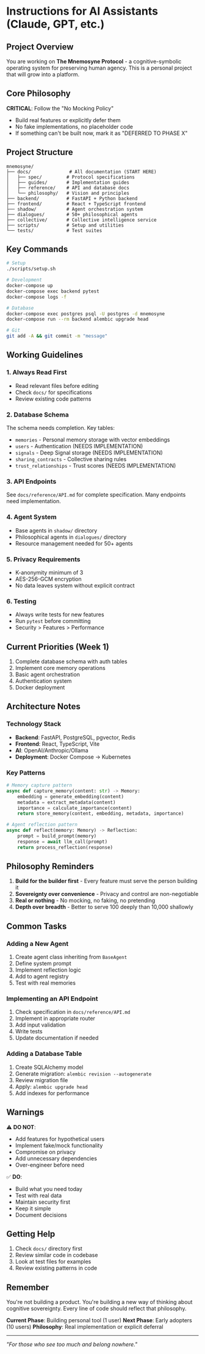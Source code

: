 # Instructions for AI Assistants (Claude, GPT, etc.)

## Project Overview

You are working on **The Mnemosyne Protocol** - a cognitive-symbolic operating system for preserving human agency. This is a personal project that will grow into a platform.

## Core Philosophy

**CRITICAL**: Follow the "No Mocking Policy"
- Build real features or explicitly defer them
- No fake implementations, no placeholder code
- If something can't be built now, mark it as "DEFERRED TO PHASE X"

## Project Structure

```
mnemosyne/
├── docs/              # All documentation (START HERE)
│   ├── spec/         # Protocol specifications
│   ├── guides/       # Implementation guides
│   ├── reference/    # API and database docs
│   └── philosophy/   # Vision and principles
├── backend/          # FastAPI + Python backend
├── frontend/         # React + TypeScript frontend
├── shadow/           # Agent orchestration system
├── dialogues/        # 50+ philosophical agents
├── collective/       # Collective intelligence service
├── scripts/          # Setup and utilities
└── tests/            # Test suites
```

## Key Commands

```bash
# Setup
./scripts/setup.sh

# Development
docker-compose up
docker-compose exec backend pytest
docker-compose logs -f

# Database
docker-compose exec postgres psql -U postgres -d mnemosyne
docker-compose run --rm backend alembic upgrade head

# Git
git add -A && git commit -m "message"
```

## Working Guidelines

### 1. Always Read First
- Read relevant files before editing
- Check `docs/` for specifications
- Review existing code patterns

### 2. Database Schema
The schema needs completion. Key tables:
- `memories` - Personal memory storage with vector embeddings
- `users` - Authentication (NEEDS IMPLEMENTATION)
- `signals` - Deep Signal storage (NEEDS IMPLEMENTATION)
- `sharing_contracts` - Collective sharing rules
- `trust_relationships` - Trust scores (NEEDS IMPLEMENTATION)

### 3. API Endpoints
See `docs/reference/API.md` for complete specification. Many endpoints need implementation.

### 4. Agent System
- Base agents in `shadow/` directory
- Philosophical agents in `dialogues/` directory
- Resource management needed for 50+ agents

### 5. Privacy Requirements
- K-anonymity minimum of 3
- AES-256-GCM encryption
- No data leaves system without explicit contract

### 6. Testing
- Always write tests for new features
- Run `pytest` before committing
- Security > Features > Performance

## Current Priorities (Week 1)

1. Complete database schema with auth tables
2. Implement core memory operations
3. Basic agent orchestration
4. Authentication system
5. Docker deployment

## Architecture Notes

### Technology Stack
- **Backend**: FastAPI, PostgreSQL, pgvector, Redis
- **Frontend**: React, TypeScript, Vite
- **AI**: OpenAI/Anthropic/Ollama
- **Deployment**: Docker Compose → Kubernetes

### Key Patterns
```python
# Memory capture pattern
async def capture_memory(content: str) -> Memory:
    embedding = generate_embedding(content)
    metadata = extract_metadata(content)
    importance = calculate_importance(content)
    return store_memory(content, embedding, metadata, importance)

# Agent reflection pattern
async def reflect(memory: Memory) -> Reflection:
    prompt = build_prompt(memory)
    response = await llm_call(prompt)
    return process_reflection(response)
```

## Philosophy Reminders

1. **Build for the builder first** - Every feature must serve the person building it
2. **Sovereignty over convenience** - Privacy and control are non-negotiable
3. **Real or nothing** - No mocking, no faking, no pretending
4. **Depth over breadth** - Better to serve 100 deeply than 10,000 shallowly

## Common Tasks

### Adding a New Agent
1. Create agent class inheriting from `BaseAgent`
2. Define system prompt
3. Implement reflection logic
4. Add to agent registry
5. Test with real memories

### Implementing an API Endpoint
1. Check specification in `docs/reference/API.md`
2. Implement in appropriate router
3. Add input validation
4. Write tests
5. Update documentation if needed

### Adding a Database Table
1. Create SQLAlchemy model
2. Generate migration: `alembic revision --autogenerate`
3. Review migration file
4. Apply: `alembic upgrade head`
5. Add indexes for performance

## Warnings

⚠️ **DO NOT**:
- Add features for hypothetical users
- Implement fake/mock functionality
- Compromise on privacy
- Add unnecessary dependencies
- Over-engineer before need

✅ **DO**:
- Build what you need today
- Test with real data
- Maintain security first
- Keep it simple
- Document decisions

## Getting Help

1. Check `docs/` directory first
2. Review similar code in codebase
3. Look at test files for examples
4. Review existing patterns in code

## Remember

You're not building a product. You're building a new way of thinking about cognitive sovereignty. Every line of code should reflect that philosophy.

**Current Phase**: Building personal tool (1 user)
**Next Phase**: Early adopters (10 users)
**Philosophy**: Real implementation or explicit deferral

---

*"For those who see too much and belong nowhere."*